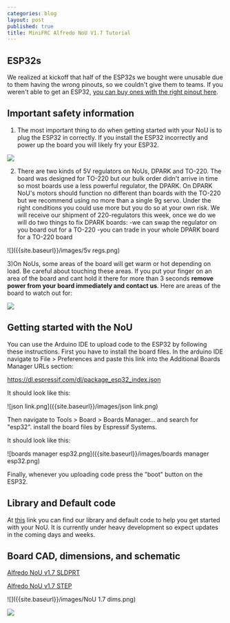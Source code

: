 ```yaml
---
categories: blog
layout: post
published: true
title: MiniFRC Alfredo NoU V1.7 Tutorial
---
```

## ESP32s
We realized at kickoff that half of the ESP32s we bought were unusable due to them having the wrong pinouts, so we couldn't give them to teams. If you weren't able to get an ESP32, [you can buy ones with the right pinout here](https://www.amazon.com/gp/product/B071XP56LM/ref=ppx_yo_dt_b_asin_image_o00_s00?ie=UTF8&psc=1).

## Important safety information
1) The most important thing to do when getting started with your NoU is to plug the ESP32 in correctly. If you install the ESP32 incorrectly and power up the board you will likely fry your ESP32.

![]({{site.baseurl}}/images/plug%20it%20in%20right.png)

2) There are two kinds of 5V regulators on NoUs, DPARK and TO-220. The board was designed for TO-220 but our bulk order didn't arrive in time so most boards use a less powerful regulator, the DPARK. On DPARK NoU's motors should function no different than boards with the TO-220 but we recommend using no more than a single 9g servo. Under the right conditions you could use more but you do so at your own risk. We will receive our shipment of 220-regulators this week, once we do we will do two things to fix DPARK boards:
-we can swap the regulator on you board out for a TO-220
-you can trade in your whole DPARK board for a TO-220 board

![]({{site.baseurl}}/images/5v regs.png)

3)On NoUs, some areas of the board will get warm or hot depending on load. Be careful about touching these areas. If you put your finger on an area of the board and cant hold it there for more than 3 seconds **remove power from your board immediately and contact us**. Here are areas of the board to watch out for:

![]({{site.baseurl}}/images/image0.jpg)

## Getting started with the NoU
You can use the Arduino IDE to upload code to the ESP32 by following these instructions. First you have to install the board files. In the arduino IDE navigate to File > Preferences and paste this link into the Additional Boards Manager URLs section:

https://dl.espressif.com/dl/package_esp32_index.json

It should look like this:

![json link.png]({{site.baseurl}}/images/json link.png)

Then navigate to Tools > Board > Boards Manager... and search for "esp32". install the board files by Espressif Systems.

It should look like this:

![boards manager esp32.png]({{site.baseurl}}/images/boards manager esp32.png)

Finally, whenever you uploading code press the "boot" button on the ESP32.

## Library and Default code

At [this](https://github.com/Dinokaiz2/Alfredo-NoU) link you can find our library and default code to help you get started with your NoU. It is currently under heavy development so expect updates in the coming days and weeks.

## Board CAD, dimensions, and schematic

[Alfredo NoU v1.7 SLDPRT](https://drive.google.com/open?id=1-XDGzYLNQDt2PNEBpxmt4ZZ6uxIaosUd)

[Alfredo NoU v1.7 STEP](https://drive.google.com/open?id=16myjRSVEqPulHQl5nlFSAyRZgfUEy22l)

![]({{site.baseurl}}/images/NoU 1.7 dims.png)

![]({{site.baseurl}}/images/unknown-1.png)